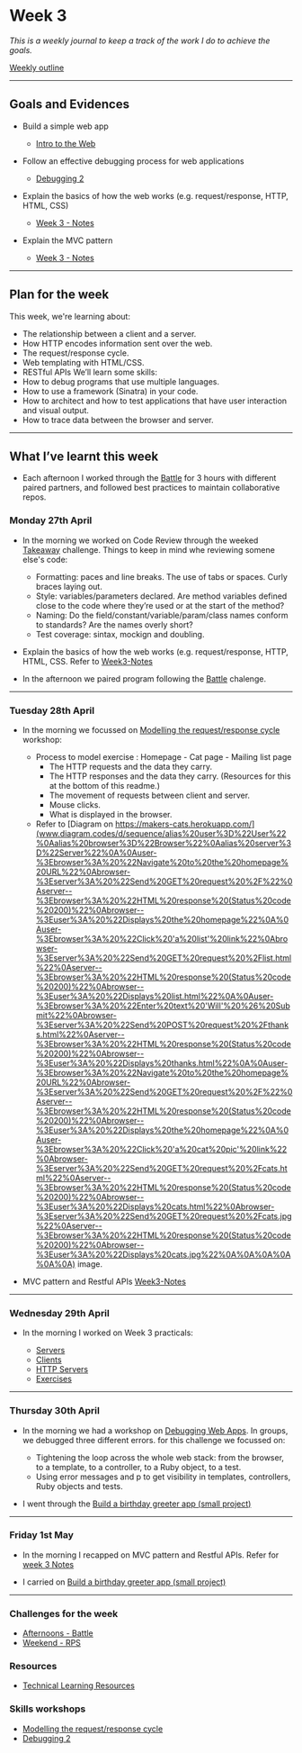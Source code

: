 # Week 3


*This is a weekly journal to keep a track of the work I do to achieve the goals.*

[Weekly outline](_https://github.com/makersacademy/course/blob/master/week_outlines.md/_)

---
## Goals and Evidences


* Build a simple web app
    * [Intro to the Web](https://github.com/makersacademy/course/tree/master/intro_to_the_web)

* Follow an effective debugging process for web applications
    * [Debugging 2](https://github.com/makersacademy/skills-workshops/tree/master/week-3/debugging_2)

* Explain the basics of how the web works (e.g. request/response, HTTP, HTML, CSS)
    * [Week 3 - Notes](https://github.com/pauladarias/My_Portfolio/blob/master/notes/week3_notes.md)

* Explain the MVC pattern
    * [Week 3 - Notes](https://github.com/pauladarias/My_Portfolio/blob/master/notes/week3_notes.md)

---
## Plan for the week 

This week, we're learning about:
- The relationship between a client and a server.
- How HTTP encodes information sent over the web.
- The request/response cycle.
- Web templating with HTML/CSS.
- RESTful APIs
We’ll learn some skills:
- How to debug programs that use multiple languages.
- How to use a framework (Sinatra) in your code.
- How to architect and how to test applications that have user interaction and visual output.
- How to trace data between the browser and server.

---


## What I’ve learnt this week
* Each afternoon I worked through the [Battle](https://github.com/makersacademy/course/tree/master/intro_to_the_web) for 3 hours with different paired partners, and followed best practices to maintain collaborative repos.



### Monday 27th April

* In the morning we worked on Code Review through the weeked [Takeaway](https://github.com/pauladarias/takeaway-challenge) challenge. Things to keep in mind whe reviewing somene else's code:
   * Formatting: paces and line breaks. The use of tabs or spaces. Curly braces laying out.
   * Style: variables/parameters declared. Are method variables defined close to the code where they’re used or at the start of the method?
   * Naming: Do the field/constant/variable/param/class names conform to standards? Are the names overly short?
   * Test coverage: sintax, mockign and doubling.

* Explain the basics of how the web works (e.g. request/response, HTTP, HTML, CSS. Refer to [Week3-Notes](https://github.com/pauladarias/My_Portfolio/blob/master/notes/week3_notes.md) 


* In the afternoon we paired program following the [Battle](https://github.com/pauladarias/Battle) chalenge.


---
### Tuesday 28th April

* In the morning we focussed on [Modelling the request/response cycle](https://github.com/makersacademy/skills-workshops/tree/master/week-3/process_modelling) workshop:

   * Process to model exercise : Homepage - Cat page - Mailing list page 
       * The HTTP requests and the data they carry.
       * The HTTP responses and the data they carry. (Resources for this at the bottom of this readme.)
       * The movement of requests between client and server.
       * Mouse clicks.
       * What is displayed in the browser.
    * Refer to [Diagram on https://makers-cats.herokuapp.com/](www.diagram.codes/d/sequence/alias%20user%3D%22User%22%0Aalias%20browser%3D%22Browser%22%0Aalias%20server%3D%22Server%22%0A%0Auser-%3Ebrowser%3A%20%22Navigate%20to%20the%20homepage%20URL%22%0Abrowser-%3Eserver%3A%20%22Send%20GET%20request%20%2F%22%0Aserver--%3Ebrowser%3A%20%22HTML%20response%20(Status%20code%20200)%22%0Abrowser--%3Euser%3A%20%22Displays%20the%20homepage%22%0A%0Auser-%3Ebrowser%3A%20%22Click%20'a%20list'%20link%22%0Abrowser-%3Eserver%3A%20%22Send%20GET%20request%20%2Flist.html%22%0Aserver--%3Ebrowser%3A%20%22HTML%20response%20(Status%20code%20200)%22%0Abrowser--%3Euser%3A%20%22Displays%20list.html%22%0A%0Auser-%3Ebrowser%3A%20%22Enter%20text%20'Will'%20%26%20Submit%22%0Abrowser-%3Eserver%3A%20%22Send%20POST%20request%20%2Fthanks.html%22%0Aserver--%3Ebrowser%3A%20%22HTML%20response%20(Status%20code%20200)%22%0Abrowser--%3Euser%3A%20%22Displays%20thanks.html%22%0A%0Auser-%3Ebrowser%3A%20%22Navigate%20to%20the%20homepage%20URL%22%0Abrowser-%3Eserver%3A%20%22Send%20GET%20request%20%2F%22%0Aserver--%3Ebrowser%3A%20%22HTML%20response%20(Status%20code%20200)%22%0Abrowser--%3Euser%3A%20%22Displays%20the%20homepage%22%0A%0Auser-%3Ebrowser%3A%20%22Click%20'a%20cat%20pic'%20link%22%0Abrowser-%3Eserver%3A%20%22Send%20GET%20request%20%2Fcats.html%22%0Aserver--%3Ebrowser%3A%20%22HTML%20response%20(Status%20code%20200)%22%0Abrowser--%3Euser%3A%20%22Displays%20cats.html%22%0Abrowser-%3Eserver%3A%20%22Send%20GET%20request%20%2Fcats.jpg%22%0Aserver--%3Ebrowser%3A%20%22HTML%20response%20(Status%20code%20200)%22%0Abrowser--%3Euser%3A%20%22Displays%20cats.jpg%22%0A%0A%0A%0A%0A%0A) image.


* MVC pattern and Restful APIs [Week3-Notes](https://github.com/pauladarias/My_Portfolio/blob/master/notes/week3_notes.md) 

---


### Wednesday 29th April

- In the morning I worked on Week 3 practicals:
    * [Servers](https://github.com/makersacademy/skills-workshops/blob/master/practicals/servers_and_clients/servers.md)
    * [Clients](https://github.com/makersacademy/skills-workshops/blob/master/practicals/servers_and_clients/clients.md)
    * [HTTP Servers](https://github.com/makersacademy/skills-workshops/blob/master/practicals/servers_and_clients/http_servers.md)

    - [Exercises](https://github.com/pauladarias/My_Portfolio/tree/master/exercises_/server-clients)

___

### Thursday 30th April

- In the morning we had a workshop on [Debugging Web Apps](https://github.com/makersacademy/skills-workshops/tree/master/week-3/debugging_2). In groups, we debugged three different errors. for this challenge we focussed on:

  - Tightening the loop across the whole web stack: from the browser, to a template, to a controller, to a Ruby object, to a test.
  - Using error messages and p to get visibility in templates, controllers, Ruby objects and tests.

- I went through the [Build a birthday greeter app (small project)](https://github.com/makersacademy/course/blob/master/intro_to_the_web/post_challenges/birthday_app.md)

___

### Friday 1st May 

- In the morning I recapped on MVC pattern and Restful APIs. Refer for [week 3 Notes](https://github.com/pauladarias/My_Portfolio/blob/master/notes/week3_notes.md)

- I carried on [Build a birthday greeter app (small project)](https://github.com/makersacademy/course/blob/master/intro_to_the_web/post_challenges/birthday_app.md)



--- 

### Challenges for the week

* [Afternoons - Battle](https://github.com/makersacademy/course/tree/master/intro_to_the_web)
* [Weekend - RPS](https://github.com/pauladarias/RPS)


### Resources
* [Technical Learning Resources](https://airtable.com/shrlqxQm2BeUDvFyp/tblokmw6yNUO75ge6?blocks=hide)

### Skills workshops

* [Modelling the request/response cycle](https://github.com/makersacademy/skills-workshops/tree/master/week-3/process_modelling)
* [Debugging 2](https://github.com/makersacademy/skills-workshops/tree/master/week-3/debugging_2)